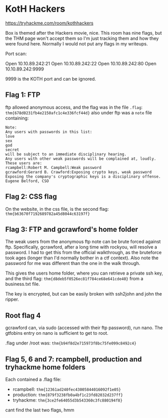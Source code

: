 # KotH Hackers

https://tryhackme.com/room/kothhackers

Box is themed after the Hackers movie, nice. This room has nine flags, but the THM page won't accept them so I'm just tracking them and how they were found here. Normally I would not put any flags in my writeups.

Port scan:

Open 10.10.89.242:21
Open 10.10.89.242:22
Open 10.10.89.242:80
Open 10.10.89.242:9999

9999 is the KOTH port and can be ignored.

## Flag 1: FTP

ftp allowed anonymous access, and the flag was in the file `.flag`: `thm{678d0231fb4e2150afc1c4e336fcf44d}`
also under ftp was a `note` file containing:

```
Note:
Any users with passwords in this list:
love
sex
god
secret
will be subject to an immediate disciplinary hearing.
Any users with other weak passwords will be complained at, loudly.
These users are:
rcampbell:Robert M. Campbell:Weak password
gcrawford:Gerard B. Crawford:Exposing crypto keys, weak password
Exposing the company's cryptographic keys is a disciplinary offense.
Eugene Belford, CSO
```

## Flag 2: CSS flag

On the website, in the css file, is the second flag: `thm{b63670f7192689782a45d8044c63197f}`

## Flag 3: FTP and gcrawford's home folder

The weak users from the anonymous ftp note can be brute forced against ftp. Specifically, gcrawford, after a long time with rockyou, will resolve a password. I had to get this from the official walkthrough, as the bruteforce took ages (longer than I'd normally bother in a ctf context). Also note the password for me was different than the one in the walk through.

This gives the users home folder, where you can retrieve a private ssh key, and the third flag: `thm{d8deb5f0526ec81f784ce68e641cde40}` from a business.txt file.

The key is encrypted, but can be easily broken with ssh2john and john the ripper.

## Root flag 4

gcrawford can, via sudo (accessed with their ftp password), run nano. The gtfobins entry on nano is sufficient to get to root.

.flag under /root was: `thm{b94f8d2e715973f8bc75fe099c8492c4}`

## Flag 5, 6 and 7: rcampbell, production and tryhackme home folders

Each contained a .flag file:

- rcampbell: `thm{12361ad240fec43005844016092f1e05}`
- production: `thm{879f3238fb0a4bf1c23fd82032d237ff}`
- tryhackme: `thm{3ce2fe64055d3b543360c3fc880194f8}`

cant find the last two flags, hmm
